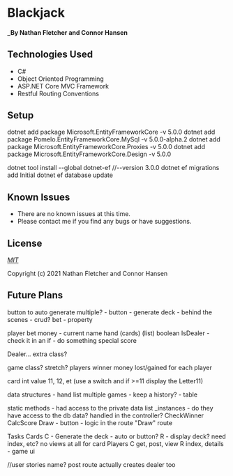 # Blackjack


#### _By Nathan Fletcher and Connor Hansen


## Technologies Used

* C#
* Object Oriented Programming
* ASP.NET Core MVC Framework
* Restful Routing Conventions

## Setup
dotnet add package Microsoft.EntityFrameworkCore -v 5.0.0
dotnet add package Pomelo.EntityFrameworkCore.MySql -v 5.0.0-alpha.2
dotnet add package Microsoft.EntityFrameworkCore.Proxies -v 5.0.0
dotnet add package Microsoft.EntityFrameworkCore.Design -v 5.0.0

dotnet tool install --global dotnet-ef 
//--version 3.0.0
dotnet ef migrations add Initial
dotnet ef database update


## Known Issues
* There are no known issues at this time.
* Please contact me if you find any bugs or have suggestions. 

## License

_[MIT](https://opensource.org/licenses/MIT)_  

Copyright (c) 2021 Nathan Fletcher and Connor Hansen

## Future Plans
button to auto generate multiple? - button - generate deck - behind the scenes - crud? bet - property


player
  bet
  money - current 
  name
  hand (cards)  (list) 
  boolean IsDealer - check it in an if - do something special
  score

Dealer... extra class?

game class? stretch?
  players
  winner
  money lost/gained for each player

card
  int value 11, 12, et (use a switch and if >=11 display the Letter11)

data structures - hand list 
multiple games - keep a history? - table 

static methods - had access to the private data list _instances - do they have access to the db data?
  handled in the controller? 
  CheckWinner 
  CalcScore
  Draw - button - logic in the route "Draw" route
  

Tasks
Cards
C - Generate the deck - auto or button?
R - display deck? need index, etc?
no views at all for card
Players
C get, post, view
R index, details - game ui

//user stories 
name?
post route actually creates dealer too

<!-- 
U
D 
-->

